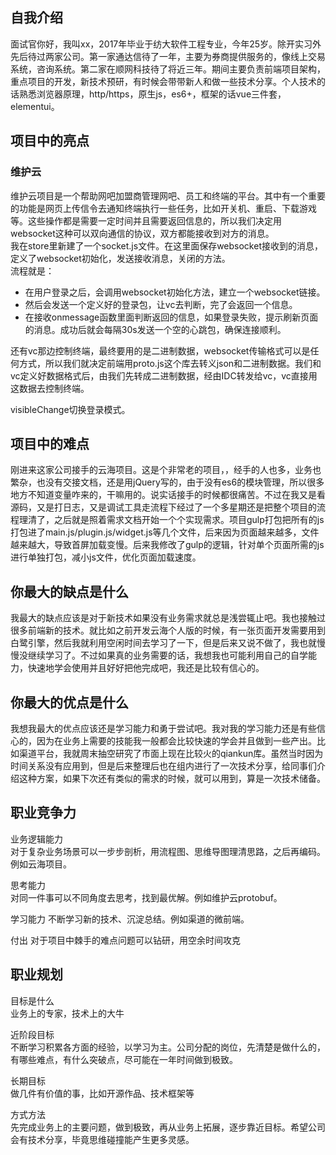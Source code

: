 ## 自我介绍  
面试官你好，我叫xx，2017年毕业于纺大软件工程专业，今年25岁。除开实习外先后待过两家公司。第一家通达信待了一年，主要为券商提供服务的，像线上交易系统，咨询系统。第二家在顺网科技待了将近三年。期间主要负责前端项目架构，重点项目的开发，新技术预研，有时候会带带新人和做一些技术分享。个人技术的话熟悉浏览器原理，http/https，原生js，es6+，框架的话vue三件套，elementui。  

## 项目中的亮点
### 维护云
维护云项目是一个帮助网吧加盟商管理网吧、员工和终端的平台。其中有一个重要的功能是网页上传信令去通知终端执行一些任务，比如开关机、重启、下载游戏等。这些操作都是需要一定时间并且需要返回信息的，所以我们决定用websocket这种可以双向通信的协议，双方都能接收到对方的消息。  
我在store里新建了一个socket.js文件。在这里面保存websocket接收到的消息，定义了websocket初始化，发送接收消息，关闭的方法。  
流程就是：  
- 在用户登录之后，会调用websocket初始化方法，建立一个websocket链接。
- 然后会发送一个定义好的登录包，让vc去判断，完了会返回一个信息。
- 在接收onmessage函数里面判断返回的信息，如果登录失败，提示刷新页面的消息。成功后就会每隔30s发送一个空的心跳包，确保连接顺利。

还有vc那边控制终端，最终要用的是二进制数据，websocket传输格式可以是任何方式，所以我们就决定前端用proto.js这个库去转义json和二进制数据。我们和vc定义好数据格式后，由我们先转成二进制数据，经由IDC转发给vc，vc直接用这数据去控制终端。

visibleChange切换登录模式。

## 项目中的难点
刚进来这家公司接手的云海项目。这是个非常老的项目，，经手的人也多，业务也繁杂，也没有交接文档，还是用jQuery写的，由于没有es6的模块管理，所以很多地方不知道变量咋来的，干嘛用的。说实话接手的时候都很痛苦。不过在我又是看源码，又是打日志，又是调试工具走流程下经过了一个多星期还是把整个项目的流程理清了，之后就是照着需求文档开始一个个实现需求。项目gulp打包把所有的js打包进了main.js/plugin.js/widget.js等几个文件，后来因为页面越来越多，文件越来越大，导致首屏加载变慢。后来我修改了gulp的逻辑，针对单个页面所需的js进行单独打包，减小js文件，优化页面加载速度。

## 你最大的缺点是什么

我最大的缺点应该是对于新技术如果没有业务需求就总是浅尝辄止吧。我也接触过很多前端新的技术。就比如之前开发云海个人版的时候，有一张页面开发需要用到白鹭引擎，然后我就利用空闲时间去学习了一下，但是后来又说不做了，我也就慢慢没继续学习了。不过如果真的业务需要的话，我想我也可能利用自己的自学能力，快速地学会使用并且好好把他完成吧，我还是比较有信心的。

## 你最大的优点是什么
我想我最大的优点应该还是学习能力和勇于尝试吧。我对我的学习能力还是有些信心的，因为在业务上需要的技能我一般都会比较快速的学会并且做到一些产出。比如渠道平台，我就周末抽空研究了市面上现在比较火的qiankun库。虽然当时因为时间关系没有应用到，但是后来整理后也在组内进行了一次技术分享，给同事们介绍这种方案，如果下次还有类似的需求的时候，就可以用到，算是一次技术储备。

## 职业竞争力
业务逻辑能力   
对于复杂业务场景可以一步步剖析，用流程图、思维导图理清思路，之后再编码。例如云海项目。  

思考能力  
对同一件事可以不同角度去思考，找到最优解。例如维护云protobuf。

学习能力
不断学习新的技术、沉淀总结。例如渠道的微前端。

付出
对于项目中棘手的难点问题可以钻研，用空余时间攻克

## 职业规划
目标是什么  
业务上的专家，技术上的大牛

近阶段目标  
不断学习积累各方面的经验，以学习为主。公司分配的岗位，先清楚是做什么的，有哪些难点，有什么突破点，尽可能在一年时间做到极致。

长期目标  
做几件有价值的事，比如开源作品、技术框架等

方式方法  
先完成业务上的主要问题，做到极致，再从业务上拓展，逐步靠近目标。希望公司会有技术分享，毕竟思维碰撞能产生更多灵感。
